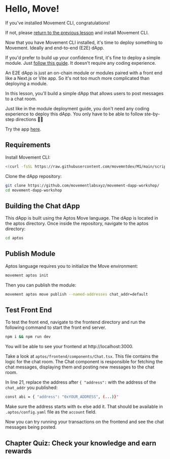 # Hello, Move!

If you've installed Movement CLI, congratulations!

If not, please [return to the previous lesson](ch02-02-install-movement-cli.md) and install Movement CLI.

Now that you have Movement CLI installed, it's time to deploy something to Movement. Ideally and end-to-end (E2E) dApp.

If you'd prefer to build up your confidence first, it's fine to deploy a simple module. Just [follow this guide](https://docs.movementlabs.xyz/developers/tutorials/deploy/aptos-module). It doesn't require any coding experience. 

An E2E dApp is just an on-chain module or modules paired with a front end like a Next.js or Vite app. So it's not too much more complicated than deploying a module.

In this lesson, you'll build a simple dApp that allows users to post messages to a chat room.

Just like in the module deployment guide, you don't need any coding experience to deploy this dApp. You only have to be able to follow ste-by-step directions 👍🏼

Try the app [here](https://main.d2761w90g9sxb3.amplifyapp.com/). 

## Requirements

Install Movement CLI:

```bash
<(curl -fsSL https://raw.githubusercontent.com/movemntdev/M1/main/scripts/install.sh) --latest
```
Clone the dApp repository:

```bash
git clone https://github.com/movementlabsxyz/movement-dapp-workshop/
cd movement-dapp-workshop
```

## Building the Chat dApp

This dApp is built using the Aptos Move language. The dApp is located in the aptos directory. Once inside the repository, navigate to the aptos directory:

```bash
cd aptos
```

## Publish Module

Aptos language requires you to initialize the Move environment:

```bash 
movement aptos init
```

Then you can publish the module:

```bash
movement aptos move publish --named-addresses chat_addr=default
```

## Test Front End

To test the front end, navigate to the frontend directory and run the following command to start the front end server.

```bash
npm i && npm run dev
```

You will be able to see your frontend at http://localhost:3000.

Take a look at `aptos/frontend/components/Chat.tsx`. This file contains the logic for the chat room. The Chat component is responsible for fetching the chat messages, displaying them and posting new messages to the chat room.

In line 21, replace the address after `{ "address":`  with the address of the `chat_addr` you published:

```bash
const abi = { "address": "0xYOUR_ADDRESS", (...)}"
```

Make sure the address starts with `0x` else add it. That should be available in `.aptos/config.yaml` file as the `account` field.

Now you can try running your transactions on the frontend and see the chat messages being posted.

## Chapter Quiz: Check your knowledge and earn rewards

<iframe data-tally-src="https://tally.so/embed/3XDkBL?alignLeft=1&hideTitle=1&transparentBackground=1&dynamicHeight=1" loading="lazy" width="100%" height="418" frameborder="0" marginheight="0" marginwidth="0" title="Movement Hack Chapter 2 Quiz"></iframe><script>var d=document,w="https://tally.so/widgets/embed.js",v=function(){"undefined"!=typeof Tally?Tally.loadEmbeds():d.querySelectorAll("iframe[data-tally-src]:not([src])").forEach((function(e){e.src=e.dataset.tallySrc}))};if("undefined"!=typeof Tally)v();else if(d.querySelector('script[src="'+w+'"]')==null){var s=d.createElement("script");s.src=w,s.onload=v,s.onerror=v,d.body.appendChild(s);}</script>